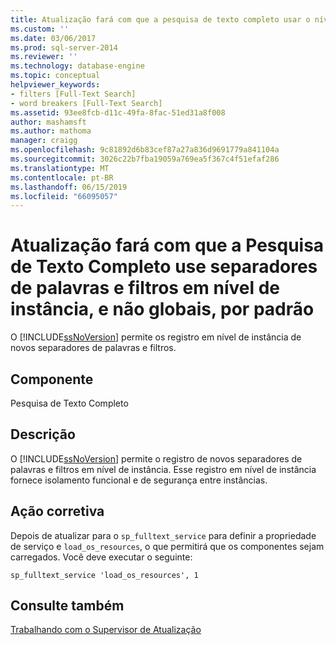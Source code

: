 ```yaml
---
title: Atualização fará com que a pesquisa de texto completo usar o nível de instância, e não globais, os separadores de palavras e filtros por padrão | Microsoft Docs
ms.custom: ''
ms.date: 03/06/2017
ms.prod: sql-server-2014
ms.reviewer: ''
ms.technology: database-engine
ms.topic: conceptual
helpviewer_keywords:
- filters [Full-Text Search]
- word breakers [Full-Text Search]
ms.assetid: 93ee8fcb-d11c-49fa-8fac-51ed31a8f008
author: mashamsft
ms.author: mathoma
manager: craigg
ms.openlocfilehash: 9c81892d6b83cef87a27a836d9691779a841104a
ms.sourcegitcommit: 3026c22b7fba19059a769ea5f367c4f51efaf286
ms.translationtype: MT
ms.contentlocale: pt-BR
ms.lasthandoff: 06/15/2019
ms.locfileid: "66095057"
---
```

# <a name="upgrading-will-cause-full-text-search-to-use-instance-level-not-global-word-breakers-and-filters-by-default"></a>Atualização fará com que a Pesquisa de Texto Completo use separadores de palavras e filtros em nível de instância, e não globais, por padrão
  O [!INCLUDE[ssNoVersion](../../includes/ssnoversion-md.md)] permite os registro em nível de instância de novos separadores de palavras e filtros.  
  
## <a name="component"></a>Componente  
 Pesquisa de Texto Completo  
  
## <a name="description"></a>Descrição  
 O [!INCLUDE[ssNoVersion](../../includes/ssnoversion-md.md)] permite o registro de novos separadores de palavras e filtros em nível de instância. Esse registro em nível de instância fornece isolamento funcional e de segurança entre instâncias.  
  
## <a name="corrective-action"></a>Ação corretiva  
 Depois de atualizar para o `sp_fulltext_service` para definir a propriedade de serviço e `load_os_resources`, o que permitirá que os componentes sejam carregados. Você deve executar o seguinte:  
  
 `sp_fulltext_service 'load_os_resources', 1`  
  
## <a name="see-also"></a>Consulte também  
 [Trabalhando com o Supervisor de Atualização](../../../2014/sql-server/install/working-with-upgrade-advisor.md)  
  
  

